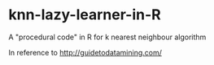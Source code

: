 # knn-lazy-learner-in-R
A "procedural code" in R for k nearest neighbour algorithm

In reference to http://guidetodatamining.com/
